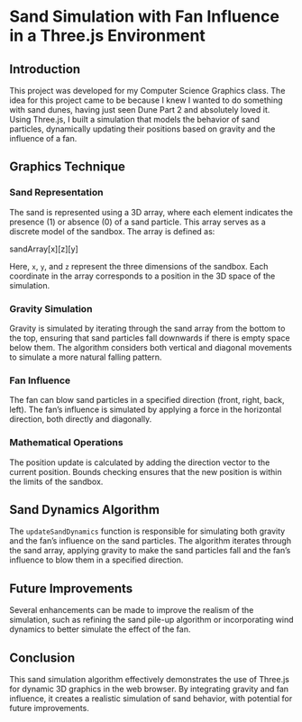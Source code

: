 # Sand Simulation with Fan Influence in a Three.js Environment

## Introduction

This project was developed for my Computer Science Graphics class. The idea for this project came to be because I knew I wanted to do something with sand dunes, having just seen Dune Part 2 and absolutely loved it. Using Three.js, I built a simulation that models the behavior of sand particles, dynamically updating their positions based on gravity and the influence of a fan.

## Graphics Technique

### Sand Representation

The sand is represented using a 3D array, where each element indicates the presence (1) or absence (0) of a sand particle. This array serves as a discrete model of the sandbox. The array is defined as:

sandArray[x][z][y]

Here, `x`, `y`, and `z` represent the three dimensions of the sandbox. Each coordinate in the array corresponds to a position in the 3D space of the simulation.

### Gravity Simulation

Gravity is simulated by iterating through the sand array from the bottom to the top, ensuring that sand particles fall downwards if there is empty space below them. The algorithm considers both vertical and diagonal movements to simulate a more natural falling pattern.

### Fan Influence

The fan can blow sand particles in a specified direction (front, right, back, left). The fan’s influence is simulated by applying a force in the horizontal direction, both directly and diagonally.

### Mathematical Operations

The position update is calculated by adding the direction vector to the current position. Bounds checking ensures that the new position is within the limits of the sandbox.

## Sand Dynamics Algorithm

The `updateSandDynamics` function is responsible for simulating both gravity and the fan’s influence on the sand particles. The algorithm iterates through the sand array, applying gravity to make the sand particles fall and the fan’s influence to blow them in a specified direction.

## Future Improvements

Several enhancements can be made to improve the realism of the simulation, such as refining the sand pile-up algorithm or incorporating wind dynamics to better simulate the effect of the fan.

## Conclusion

This sand simulation algorithm effectively demonstrates the use of Three.js for dynamic 3D graphics in the web browser. By integrating gravity and fan influence, it creates a realistic simulation of sand behavior, with potential for future improvements.
